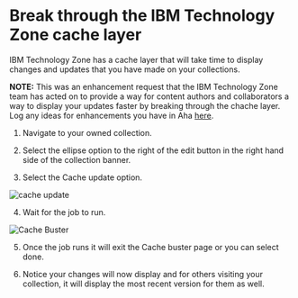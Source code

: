 # Break through the IBM Technology Zone cache layer

IBM Technology Zone has a cache layer that will take time to display changes and updates that you have made on your collections.

**NOTE:** This was an enhancement request that the IBM Technology Zone team has acted on to provide a way for content authors and collaborators a way to display your updates faster by breaking through the chache layer. Log any ideas for enhancements you have in Aha [here](https://ibm.biz/techzone-enhancements). 

1. Navigate to your owned collection.

2. Select the ellipse option to the right of the edit button in the right hand side of the collection banner. 

3. Select the Cache update option.

![cache update](https://github.com/IBM/itz-support-public/blob/main/IBM-Technology-Zone/IBM-Technology-Zone-Runbooks/Images/cacheupdate.png)

4. Wait for the job to run. 

![Cache Buster](https://github.com/IBM/itz-support-public/blob/main/IBM-Technology-Zone/IBM-Technology-Zone-Runbooks/Images/cache%20buster.png)

5. Once the job runs it will exit the Cache buster page or you can select done. 

6. Notice your changes will now display and for others visiting your collection, it will display the most recent version for them as well.
